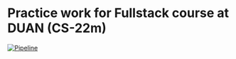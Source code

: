 # Practice work for Fullstack course at DUAN (CS-22m)
[![Pipeline](https://github.com/kosariev/cs22m-fullstack/actions/workflows/python-app.yml/badge.svg)](https://github.com/kosariev/cs22m-fullstack/actions/workflows/python-app.yml)
